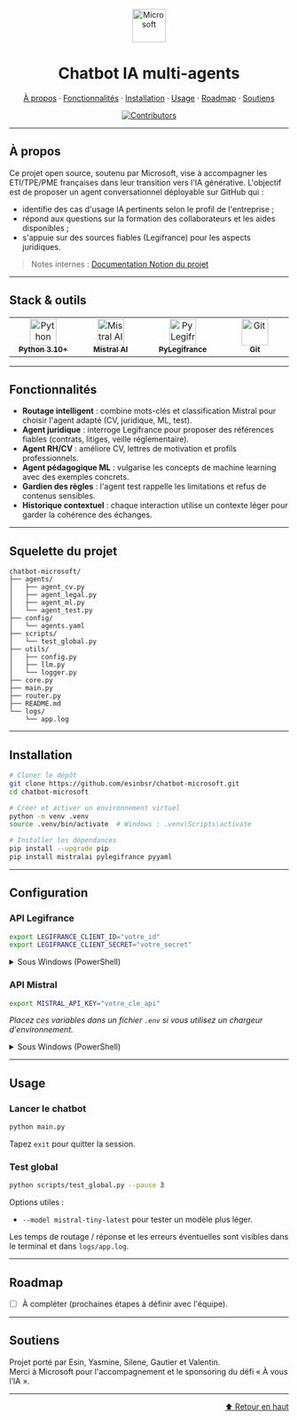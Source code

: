 <a id="top"></a>

<p align="center">
  <img src="https://upload.wikimedia.org/wikipedia/commons/4/44/Microsoft_logo.svg" alt="Microsoft" height="60">
</p>

<h1 align="center">Chatbot IA multi-agents</h1>

<p align="center">
  <a href="#a-propos">À propos</a> ·
  <a href="#fonctionnalités">Fonctionnalités</a> ·
  <a href="#installation">Installation</a> ·
  <a href="#usage">Usage</a> ·
  <a href="#roadmap">Roadmap</a> ·
  <a href="#soutiens">Soutiens</a>
</p>

<p align="center">
  <a href="https://github.com/esinbsr/chatbot-microsoft/graphs/contributors">
    <img src="https://img.shields.io/github/contributors/esinbsr/chatbot-microsoft.svg?style=for-the-badge&color=0e75b6" alt="Contributors">
  </a>
</p>

---

## À propos

Ce projet open source, soutenu par Microsoft, vise à accompagner les ETI/TPE/PME françaises dans leur transition vers l'IA générative. L'objectif est de proposer un agent conversationnel déployable sur GitHub qui :

- identifie des cas d'usage IA pertinents selon le profil de l'entreprise ;
- répond aux questions sur la formation des collaborateurs et les aides disponibles ;
- s'appuie sur des sources fiables (Legifrance) pour les aspects juridiques.

> Notes internes : <a href="https://www.notion.so/PROJET-MICROSOFT-A-vous-l-IA-276b73b4f1d480fc91d4e18c799c5c0a#276b73b4f1d480fc91d4e18c799c5c0a" target="_blank" rel="noreferrer">Documentation Notion du projet</a>

---

## Stack & outils

<table align="center">
  <tr>
    <td align="center" width="150">
      <a href="https://www.python.org/" target="_blank" rel="noreferrer">
        <img src="https://cdn.jsdelivr.net/gh/devicons/devicon/icons/python/python-original.svg" alt="Python" height="48" />
        <br /><sub><strong>Python 3.10+</strong></sub>
      </a>
    </td>
    <td align="center" width="150">
      <a href="https://mistral.ai/" target="_blank" rel="noreferrer">
        <img src="https://avatars.githubusercontent.com/u/146620074?s=200&v=4" alt="Mistral AI" height="48" />
        <br /><sub><strong>Mistral AI</strong></sub>
      </a>
    </td>
    <td align="center" width="150">
      <a href="https://pylegifrance.github.io/pylegifrance/" target="_blank" rel="noreferrer">
        <img src="https://pylegifrance.github.io/pylegifrance/assets/images/logo.svg" alt="PyLegifrance" height="48" />
        <br /><sub><strong>PyLegifrance</strong></sub>
      </a>
    </td>
    <td align="center" width="150">
      <a href="https://git-scm.com/" target="_blank" rel="noreferrer">
        <img src="https://cdn.jsdelivr.net/gh/devicons/devicon/icons/git/git-original.svg" alt="Git" height="48" />
        <br /><sub><strong>Git</strong></sub>
      </a>
    </td>
  </tr>
</table>

---

## Fonctionnalités

- **Routage intelligent** : combine mots-clés et classification Mistral pour choisir l'agent adapté (CV, juridique, ML, test).
- **Agent juridique** : interroge Legifrance pour proposer des références fiables (contrats, litiges, veille réglementaire).
- **Agent RH/CV** : améliore CV, lettres de motivation et profils professionnels.
- **Agent pédagogique ML** : vulgarise les concepts de machine learning avec des exemples concrets.
- **Gardien des règles** : l'agent test rappelle les limitations et refus de contenus sensibles.
- **Historique contextuel** : chaque interaction utilise un contexte léger pour garder la cohérence des échanges.

---

## Squelette du projet

```text
chatbot-microsoft/
├── agents/
│   ├── agent_cv.py
│   ├── agent_legal.py
│   ├── agent_ml.py
│   └── agent_test.py
├── config/
│   └── agents.yaml
├── scripts/
│   └── test_global.py
├── utils/
│   ├── config.py
│   ├── llm.py
│   └── logger.py
├── core.py
├── main.py
├── router.py
├── README.md
└── logs/
    └── app.log
```

---

## Installation

```bash
# Cloner le dépôt
git clone https://github.com/esinbsr/chatbot-microsoft.git
cd chatbot-microsoft

# Créer et activer un environnement virtuel
python -m venv .venv
source .venv/bin/activate  # Windows : .venv\Scripts\activate

# Installer les dépendances
pip install --upgrade pip
pip install mistralai pylegifrance pyyaml
```

---

## Configuration

### API Legifrance
```bash
export LEGIFRANCE_CLIENT_ID="votre_id"
export LEGIFRANCE_CLIENT_SECRET="votre_secret"
```
<details>
  <summary>Sous Windows (PowerShell)</summary>

  ```powershell
  $Env:LEGIFRANCE_CLIENT_ID = "votre_id"
  $Env:LEGIFRANCE_CLIENT_SECRET = "votre_secret"
  ```
</details>

### API Mistral
```bash
export MISTRAL_API_KEY="votre_cle_api"
```

_Placez ces variables dans un fichier `.env` si vous utilisez un chargeur d'environnement._


<details>
  <summary>Sous Windows (PowerShell)</summary>

  ```powershell
  $Env:MISTRAL_API_KEY = "votre_cle_api"
  ```
</details>

---

## Usage

### Lancer le chatbot
```bash
python main.py
```
Tapez `exit` pour quitter la session.

### Test global
```bash
python scripts/test_global.py --pause 3
```
Options utiles :
- `--model mistral-tiny-latest` pour tester un modèle plus léger.

Les temps de routage / réponse et les erreurs éventuelles sont visibles dans le terminal et dans `logs/app.log`.

---

## Roadmap

- [ ] À compléter (prochaines étapes à définir avec l'équipe).

---

## Soutiens

Projet porté par Esin, Yasmine, Silene, Gautier et Valentin.<br>
Merci à Microsoft pour l'accompagnement et le sponsoring du défi « À vous l’IA ».

---

<p align="right">
  <a href="#top">⬆ Retour en haut</a>
</p>
